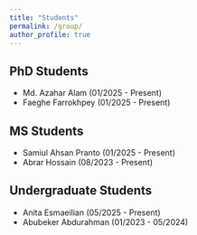 ```yaml
---
title: "Students"
permalink: /group/
author_profile: true
---
```


## PhD Students
* Md. Azahar Alam (01/2025 - Present)
* Faeghe Farrokhpey (01/2025 - Present)

## MS Students
* Samiul Ahsan Pranto (01/2025 - Present)
* Abrar Hossain (08/2023 - Present)

## Undergraduate Students
* Anita Esmaeilian (05/2025 - Present)
* Abubeker Abdurahman (01/2023 - 05/2024)
